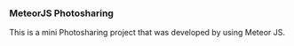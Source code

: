 <h3>MeteorJS Photosharing</h3>

<p>This is a mini Photosharing project that was developed by using Meteor JS.</p>
